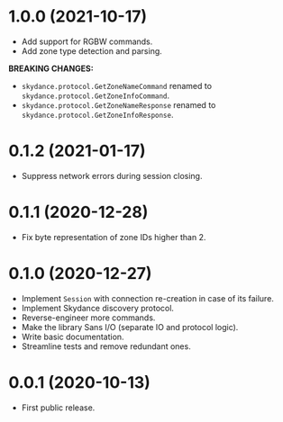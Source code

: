 # 1.0.0 (2021-10-17)

- Add support for RGBW commands.
- Add zone type detection and parsing.

**BREAKING CHANGES:**

- `skydance.protocol.GetZoneNameCommand` renamed to `skydance.protocol.GetZoneInfoCommand`.
- `skydance.protocol.GetZoneNameResponse` renamed to `skydance.protocol.GetZoneInfoResponse`.

# 0.1.2 (2021-01-17)

- Suppress network errors during session closing.

# 0.1.1 (2020-12-28)

- Fix byte representation of zone IDs higher than 2.

# 0.1.0 (2020-12-27)

- Implement `Session` with connection re-creation in case of its failure.
- Implement Skydance discovery protocol.
- Reverse-engineer more commands.
- Make the library Sans I/O (separate IO and protocol logic).
- Write basic documentation.
- Streamline tests and remove redundant ones.


# 0.0.1 (2020-10-13)

- First public release.
